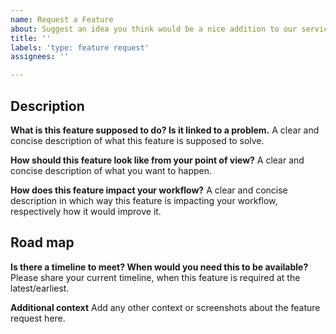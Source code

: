 ```yaml
---
name: Request a Feature
about: Suggest an idea you think would be a nice addition to our services
title: ''
labels: 'type: feature request'
assignees: ''

---
```


## Description

**What is this feature supposed to do? Is it linked to a problem.**
A clear and concise description of what this feature is supposed to solve.

**How should this feature look like from your point of view?**
A clear and concise description of what you want to happen.

**How does this feature impact your workflow?**
A clear and concise description in which way this feature is impacting your workflow, respectively how it would improve it.

## Road map

**Is there a timeline to meet? When would you need this to be available?**
Please share your current timeline, when this feature is required at the latest/earliest.

**Additional context**
Add any other context or screenshots about the feature request here.
